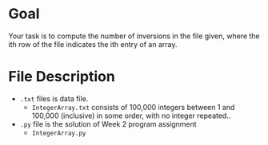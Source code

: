 # Goal
Your task is to compute the number of inversions in the file given, where the ith row of the file indicates the ith entry of an array.
# File Description
- `.txt` files is data file.
  - `IntegerArray.txt` consists of 100,000 integers between 1 and 100,000 (inclusive) in some order, with no integer repeated..
- `.py` file is the solution of Week 2 program assignment
  - `IntegerArray.py`